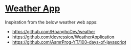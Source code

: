 # [Weather App](https://puth2314.github.io/weather-app/)

Inspiration from the below weather web apps:
- https://github.com/HoanghoDev/weather
- https://github.com/devression/WeatherApplication
- https://github.com/AsmrProg-YT/100-days-of-javascript
